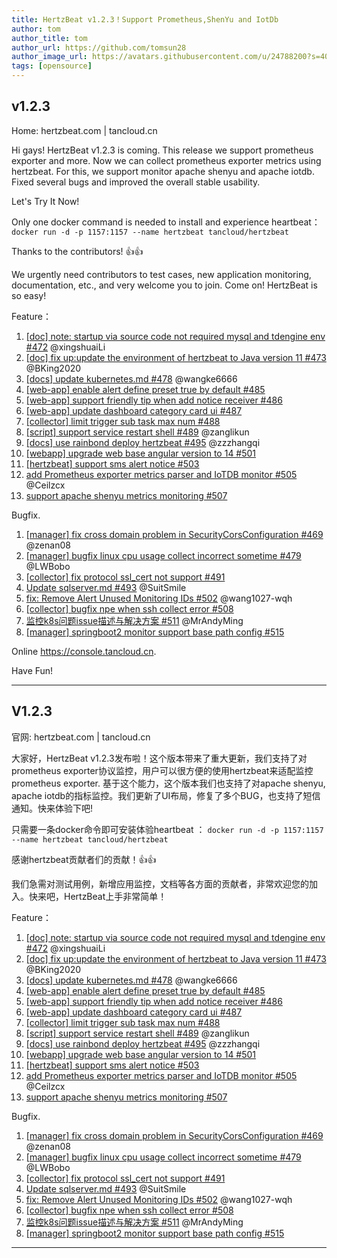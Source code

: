 ```yaml
---
title: HertzBeat v1.2.3！Support Prometheus,ShenYu and IotDb    
author: tom  
author_title: tom   
author_url: https://github.com/tomsun28  
author_image_url: https://avatars.githubusercontent.com/u/24788200?s=400&v=4  
tags: [opensource]
---
```


## v1.2.3   

Home: hertzbeat.com | tancloud.cn

Hi gays! HertzBeat v1.2.3 is coming. This release we support prometheus exporter and more. Now we can collect prometheus exporter metrics using hertzbeat. For this, we support monitor apache shenyu and apache iotdb. Fixed several bugs and improved the overall stable usability.

Let's Try It Now!

Only one docker command is needed to install and experience heartbeat：
`docker run -d -p 1157:1157 --name hertzbeat tancloud/hertzbeat`

Thanks to the contributors! 👍👍

We urgently need contributors to test cases, new application monitoring, documentation, etc., and very welcome you to join. Come on! HertzBeat is so easy!

Feature：

1. [[doc] note: startup via source code not required mysql and tdengine env #472](https://github.com/dromara/hertzbeat/pull/472) @xingshuaiLi
2. [[doc] fix up:update the environment of hertzbeat to Java version 11 #473](https://github.com/dromara/hertzbeat/pull/473) @BKing2020
3. [[docs] update kubernetes.md #478](https://github.com/dromara/hertzbeat/pull/478) @wangke6666
4. [[web-app] enable alert define preset true by default #485](https://github.com/dromara/hertzbeat/pull/485)
5.  [[web-app] support friendly tip when add notice receiver #486](https://github.com/dromara/hertzbeat/pull/486)
6.  [[web-app] update dashboard category card ui #487](https://github.com/dromara/hertzbeat/pull/487)
6. [[collector] limit trigger sub task max num #488](https://github.com/dromara/hertzbeat/pull/488)
8. [[script] support service restart shell #489](https://github.com/dromara/hertzbeat/pull/489) @zanglikun
9. [[docs] use rainbond deploy hertzbeat #495](https://github.com/dromara/hertzbeat/pull/495) @zzzhangqi
10. [[webapp] upgrade web base angular version to 14 #501](https://github.com/dromara/hertzbeat/pull/501)
11. [[hertzbeat] support sms alert notice #503](https://github.com/dromara/hertzbeat/pull/503)
12. [add Prometheus exporter metrics parser and IoTDB monitor #505](https://github.com/dromara/hertzbeat/pull/505) @Ceilzcx
13. [support apache shenyu metrics monitoring #507](https://github.com/dromara/hertzbeat/pull/507)


Bugfix.

1. [[manager] fix cross domain problem in SecurityCorsConfiguration #469](https://github.com/dromara/hertzbeat/pull/469)  @zenan08
2. [[manager] bugfix linux cpu usage collect incorrect sometime #479](https://github.com/dromara/hertzbeat/pull/479) @LWBobo
3. [[collector] fix protocol ssl_cert not support #491](https://github.com/dromara/hertzbeat/pull/491)
4. [Update sqlserver.md #493](https://github.com/dromara/hertzbeat/pull/493) @SuitSmile
5. [fix: Remove Alert Unused Monitoring IDs #502](https://github.com/dromara/hertzbeat/pull/502) @wang1027-wqh
6. [[collector] bugfix npe when ssh collect error #508](https://github.com/dromara/hertzbeat/pull/508)
7. [监控k8s问题issue描述与解决方案 #511](https://github.com/dromara/hertzbeat/pull/511) @MrAndyMing
8. [[manager] springboot2 monitor support base path config #515](https://github.com/dromara/hertzbeat/pull/515)

Online https://console.tancloud.cn.

Have Fun!

----     

## V1.2.3
官网: hertzbeat.com | tancloud.cn

大家好，HertzBeat v1.2.3发布啦！这个版本带来了重大更新，我们支持了对prometheus exporter协议监控，用户可以很方便的使用hertzbeat来适配监控prometheus exporter. 基于这个能力，这个版本我们也支持了对apache shenyu, apache iotdb的指标监控。我们更新了UI布局，修复了多个BUG，也支持了短信通知。快来体验下吧!

只需要一条docker命令即可安装体验heartbeat ：
`docker run -d -p 1157:1157 --name hertzbeat tancloud/hertzbeat`

感谢hertzbeat贡献者们的贡献！👍👍

我们急需对测试用例，新增应用监控，文档等各方面的贡献者，非常欢迎您的加入。快来吧，HertzBeat上手非常简单！

Feature：

1. [[doc] note: startup via source code not required mysql and tdengine env #472](https://github.com/dromara/hertzbeat/pull/472) @xingshuaiLi
2. [[doc] fix up:update the environment of hertzbeat to Java version 11 #473](https://github.com/dromara/hertzbeat/pull/473) @BKing2020
3. [[docs] update kubernetes.md #478](https://github.com/dromara/hertzbeat/pull/478) @wangke6666
4. [[web-app] enable alert define preset true by default #485](https://github.com/dromara/hertzbeat/pull/485)
5.  [[web-app] support friendly tip when add notice receiver #486](https://github.com/dromara/hertzbeat/pull/486)
6.  [[web-app] update dashboard category card ui #487](https://github.com/dromara/hertzbeat/pull/487)
6. [[collector] limit trigger sub task max num #488](https://github.com/dromara/hertzbeat/pull/488)
8. [[script] support service restart shell #489](https://github.com/dromara/hertzbeat/pull/489) @zanglikun
9. [[docs] use rainbond deploy hertzbeat #495](https://github.com/dromara/hertzbeat/pull/495) @zzzhangqi
10. [[webapp] upgrade web base angular version to 14 #501](https://github.com/dromara/hertzbeat/pull/501)
11. [[hertzbeat] support sms alert notice #503](https://github.com/dromara/hertzbeat/pull/503)
12. [add Prometheus exporter metrics parser and IoTDB monitor #505](https://github.com/dromara/hertzbeat/pull/505) @Ceilzcx
13. [support apache shenyu metrics monitoring #507](https://github.com/dromara/hertzbeat/pull/507)


Bugfix.

1. [[manager] fix cross domain problem in SecurityCorsConfiguration #469](https://github.com/dromara/hertzbeat/pull/469)  @zenan08
2. [[manager] bugfix linux cpu usage collect incorrect sometime #479](https://github.com/dromara/hertzbeat/pull/479) @LWBobo
3. [[collector] fix protocol ssl_cert not support #491](https://github.com/dromara/hertzbeat/pull/491)
4. [Update sqlserver.md #493](https://github.com/dromara/hertzbeat/pull/493) @SuitSmile
5. [fix: Remove Alert Unused Monitoring IDs #502](https://github.com/dromara/hertzbeat/pull/502) @wang1027-wqh
6. [[collector] bugfix npe when ssh collect error #508](https://github.com/dromara/hertzbeat/pull/508)
7. [监控k8s问题issue描述与解决方案 #511](https://github.com/dromara/hertzbeat/pull/511) @MrAndyMing
8. [[manager] springboot2 monitor support base path config #515](https://github.com/dromara/hertzbeat/pull/515)

----     
